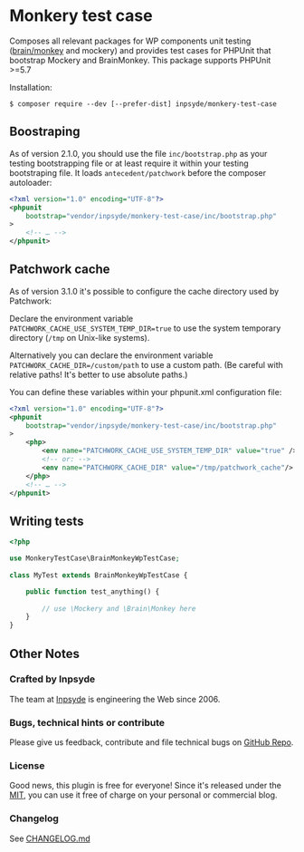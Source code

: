 # Monkery test case

Composes all relevant packages for WP components unit testing ([brain/monkey](https://brain-wp.github.io/BrainMonkey/) and mockery) and provides test cases for PHPUnit that bootstrap Mockery and BrainMonkey. This package supports PHPUnit >=5.7

Installation:
```
$ composer require --dev [--prefer-dist] inpsyde/monkery-test-case 
```

## Boostraping

As of version 2.1.0, you should use the file `inc/bootstrap.php` as your testing bootstrapping file or at least require it within your testing bootstraping file. It loads `antecedent/patchwork` before the composer autoloader:

```xml
<?xml version="1.0" encoding="UTF-8"?>
<phpunit
	bootstrap="vendor/inpsyde/monkery-test-case/inc/bootstrap.php"
>
	<!-- … -->
</phpunit>

```

## Patchwork cache
As of version 3.1.0 it's possible to configure the cache directory used by Patchwork:

Declare the environment variable `PATCHWORK_CACHE_USE_SYSTEM_TEMP_DIR=true` to use the system temporary directory (`/tmp` on Unix-like systems). 

Alternatively you can declare the environment variable `PATCHWORK_CACHE_DIR=/custom/path` to use a custom path. (Be careful with relative paths! It's better to use absolute paths.)

You can define these variables within your phpunit.xml configuration file:

```xml
<?xml version="1.0" encoding="UTF-8"?>
<phpunit
	bootstrap="vendor/inpsyde/monkery-test-case/inc/bootstrap.php"
>
    <php>
        <env name="PATCHWORK_CACHE_USE_SYSTEM_TEMP_DIR" value="true" />
        <!-- or: -->
        <env name="PATCHWORK_CACHE_DIR" value="/tmp/patchwork_cache"/>
    </php>
	<!-- … -->
</phpunit>
```

## Writing tests

```php
<?php

use MonkeryTestCase\BrainMonkeyWpTestCase;
	
class MyTest extends BrainMonkeyWpTestCase {

	public function test_anything() {
	
		// use \Mockery and \Brain\Monkey here
	}
}
```


## Other Notes

### Crafted by Inpsyde

The team at [Inpsyde](http://inpsyde.com/) is engineering the Web since 2006.

### Bugs, technical hints or contribute

Please give us feedback, contribute and file technical bugs on [GitHub Repo](https://github.com/inpsyde/monkery-test-case).

### License

Good news, this plugin is free for everyone! Since it's released under the [MIT](https://github.com/inpsyde/monkery-test-case/blob/master/LICENSE), you can use it free of charge on your personal or commercial blog.

### Changelog

See [CHANGELOG.md](https://github.com/inpsyde/monkery-test-case/blob/master/CHANGELOG.md)